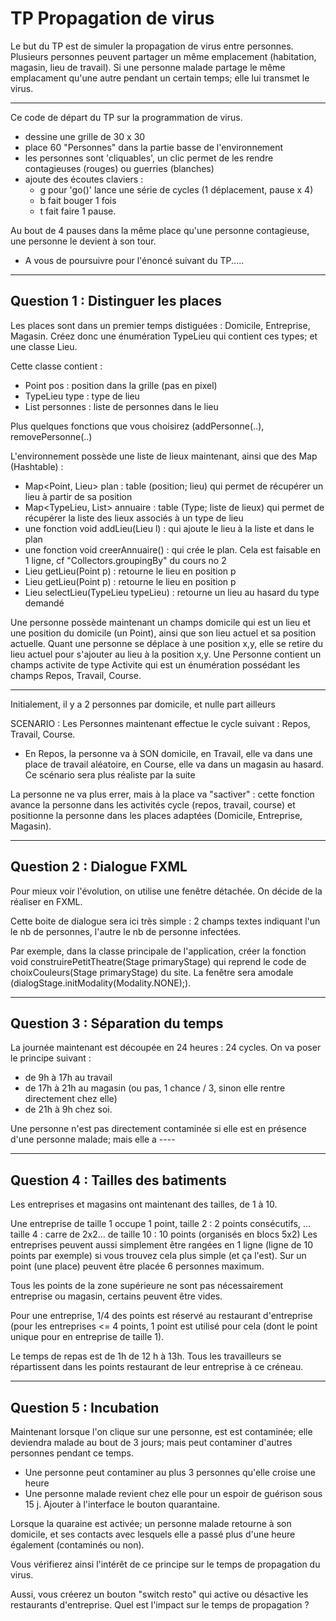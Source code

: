 # TP Propagation de virus

Le but du TP est de simuler la propagation de virus entre personnes. Plusieurs personnes peuvent partager un même emplacement (habitation, magasin, lieu de travail).
Si une personne malade partage le même emplacament qu'une autre pendant un certain temps; elle lui transmet le virus.

----

Ce code de départ du TP sur la programmation de virus. 
- dessine une grille de 30 x 30
- place 60 "Personnes" dans la partie basse de l'environnement
- les personnes sont 'cliquables', un clic permet de les rendre contagieuses (rouges) ou guerries (blanches)
- ajoute des écoutes claviers : 
  - g pour 'go()' lance une série de cycles (1 déplacement, pause x 4)
  - b fait bouger 1 fois
  - t fait faire 1 pause.

Au bout de 4 pauses dans la même place qu'une personne contagieuse, une personne le devient à son tour. 

  - A vous de poursuivre pour l'énoncé suivant du TP.....

---
## Question 1 : Distinguer les places

Les places sont dans un premier temps distiguées : Domicile, Entreprise, Magasin.
Créez donc une énumération TypeLieu qui contient ces types; et une classe Lieu. 
 

Cette classe contient :
 - Point pos : position dans la grille (pas en pixel)
 - TypeLieu type : type de lieu
 - List personnes : liste de personnes dans le lieu

Plus quelques fonctions que vous choisirez (addPersonne(..), removePersonne(..)


L'environnement possède une liste de lieux maintenant, ainsi que des Map (Hashtable) :
 - Map<Point, Lieu> plan : table (position; lieu) qui permet de récupérer un lieu à partir de sa position
 - Map<TypeLieu, List<Lieu>> annuaire : table (Type; liste de lieux) qui permet de récupérer la liste des lieux associés à un type de lieu
 - une fonction void addLieu(Lieu l) : qui ajoute le lieu à la liste et dans le plan
 - une fonction void creerAnnuaire() : qui crée le plan. Cela est faisable en 1 ligne, cf "Collectors.groupingBy" du cours no 2
 - Lieu getLieu(Point p) : retourne le lieu en position p
 - Lieu getLieu(Point p) : retourne le lieu en position p
 - Lieu selectLieu(TypeLieu typeLieu) : retourne un lieu au hasard du type demandé

  Une personne possède maintenant un champs domicile qui est un lieu et une position du domicile (un Point), ainsi que son lieu actuel et sa position actuelle.
Quant une personne se déplace à une position x,y, elle se retire du lieu actuel pour s'ajouter au lieu à la position x,y.
Une Personne contient un champs activite de type Activite qui est un énumération possédant les champs Repos, Travail, Course.
 
---
Initialement, il y a 2 personnes par domicile, et nulle part ailleurs

SCENARIO : Les Personnes maintenant effectue le cycle suivant : Repos, Travail, Course.  
 - En Repos, la personne va à SON domicile, en Travail, elle va dans une place de travail aléatoire, en Course, elle va dans un magasin au hasard. Ce scénario sera plus réaliste par la suite
  
La personne ne va plus errer, mais à la place va "sactiver" : cette fonction avance la personne dans les activités cycle (repos, travail, course) et positionne la personne dans les places adaptées (Domicile, Entreprise, Magasin).

----
## Question 2 : Dialogue FXML
  
Pour mieux voir l'évolution, on utilise une fenêtre détachée.
On décide de la réaliser en FXML.

Cette boite de dialogue sera ici très simple : 2 champs textes indiquant l'un le nb de personnes, l'autre le nb de personne infectées.

Par exemple, dans la classe principale de l'application, créer la fonction void construirePetitTheatre(Stage primaryStage) qui reprend le code de choixCouleurs(Stage primaryStage) du site. La fenêtre sera amodale (dialogStage.initModality(Modality.NONE);).

----

## Question 3 : Séparation du temps

La journée maintenant est découpée en 24 heures : 24 cycles.
On va poser le principe suivant :
 - de 9h à 17h au travail
 - de 17h à 21h au magasin (ou pas, 1 chance / 3, sinon elle rentre directement chez elle)
 - de 21h à 9h chez soi.
  
Une personne n'est pas directement contaminée si elle est en présence d'une personne malade; mais elle a ----

---

## Question 4 : Tailles des batiments

Les entreprises et magasins ont maintenant des tailles, de 1 à 10.

Une entreprise de taille 1 occupe 1 point, taille 2 : 2 points consécutifs, ... taille 4 : carre de 2x2... de taille 10 : 10 points (organisés en blocs 5x2)
Les entreprises peuvent aussi simplement être rangées en 1 ligne (ligne de 10 points par exemple) si vous trouvez cela plus simple (et ça l'est).
Sur un point (une place) peuvent être placée 6 personnes maximum.

Tous les points de la zone supérieure ne sont pas nécessairement entreprise ou magasin, certains peuvent être vides.

Pour une entreprise, 1/4 des points est réservé au restaurant d'entreprise (pour les entreprises <= 4 points, 1 point est utilisé pour cela (dont le point unique pour en entreprise de taille 1).

Le temps de repas est de 1h de 12 h à 13h. Tous les travailleurs se répartissent dans les points restaurant de leur entreprise à ce créneau.


-----
## Question 5 : Incubation

Maintenant lorsque l'on clique sur une personne, est est contaminée; elle deviendra malade au bout de 3 jours; mais peut contaminer d'autres personnes pendant ce temps.
 - Une personne peut contaminer au plus 3 personnes qu'elle croise une heure
 - Une personne malade revient chez elle pour un espoir de guérison sous 15 j.
Ajouter à l'interface le bouton quarantaine.

Lorsque la quaraine est activée; un personne malade retourne à son domicile, et ses contacts avec lesquels elle a passé plus d'une heure également (contaminés ou non).

Vous vérifierez ainsi l'intérêt de ce principe sur le temps de propagation du virus.

Aussi, vous créerez un bouton "switch resto" qui active ou désactive  les restaurants d'entreprise. Quel est l'impact sur le temps de propagation ?

  
